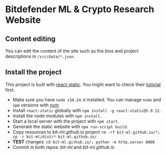 # Bitdefender ML & Crypto Research Website


## Content editing

You can edit the content of the site such as the bios and project descriptions
in `/src/data/*.json`.


## Install the project

This project is built with
[react-static](https://github.com/nozzle/react-static "react-static - a progressive static site generator for React").
You might want to check their [tutorial](https://react-static.js.org/docs/concepts) first.

- Make sure you have `node v10.24.0` installed. You can manage `node` and `npm`
  versions with [nvm](https://github.com/creationix/nvm "Node Version Manager")
- Install `react-static` globally with `npm install -g react-static@5.9.12`.
- Install the node modules with `npm install`.
- Start a local server with the project with `npm start`.
- Generate the static website with `npm run-script build`.
- Copy resources to bit-ml.github.io project `rm -rf bit-ml.github.io/*; cp -r bit-ml/dist/* bit-ml.github.io/`
- **TEST** changes: `cd bit-ml.github.io/; python -m http.server 8000`
- Commit in both repos: *bit-ml* and *bit-ml.github.io*
